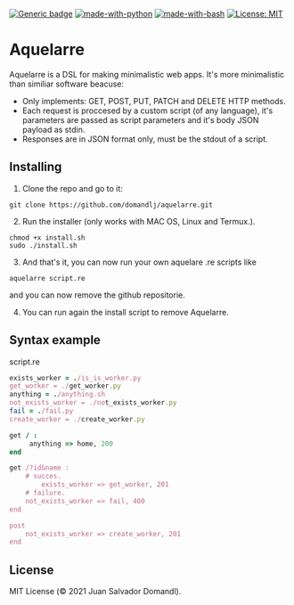 [![Generic badge](https://img.shields.io/badge/Progress-Early%20Development-Orange.svg)](https://shields.io/)
[![made-with-python](https://img.shields.io/badge/Made%20with-Python-1f425f.svg)](https://www.python.org/)
[![made-with-bash](https://img.shields.io/badge/Made%20with-Bash-1f425f.svg)](https://www.gnu.org/software/bash/)
[![License: MIT](https://img.shields.io/badge/License-MIT-yellow.svg)](https://opensource.org/licenses/MIT)

# Aquelarre

Aquelarre is a DSL for making minimalistic web apps. It's more minimalistic 
than similiar software beacuse:

* Only implements: GET, POST, PUT, PATCH and DELETE HTTP methods.
* Each request is proccesed by a custom script (of any language), it's 
parameters are passed as script parameters and it's body JSON payload as stdin.
* Responses are in JSON format only, must be the stdout of a script.

## Installing
1. Clone the repo and go to it: 
```
git clone https://github.com/domandlj/aquelarre.git 
```
2. Run the installer (only works with MAC OS, Linux and Termux.).
```
chmod +x install.sh
sudo ./install.sh
``` 

3. And that's it, you can now run your own aquelare .re scripts like
```
aquelarre script.re
```
and you can now remove the github repositorie. 

4. You can run again the install script to remove Aquelarre. 

## Syntax example
script.re
```ruby
exists_worker = ./is_is_worker.py
get_worker = ./get_worker.py
anything = ./anything.sh
not_exists_worker = ./not_exists_worker.py
fail = ./fail.py
create_worker = ./create_worker.py

get / : 
     anything => home, 200 
end

get /?id&name :
    # succes.
        exists_worker => get_worker, 201 
    # failure.
	not_exists_worker => fail, 400
end

post
	not_exists_worker => create_worker, 201
end
```
## License
MIT License (© 2021 Juan Salvador Domandl).

